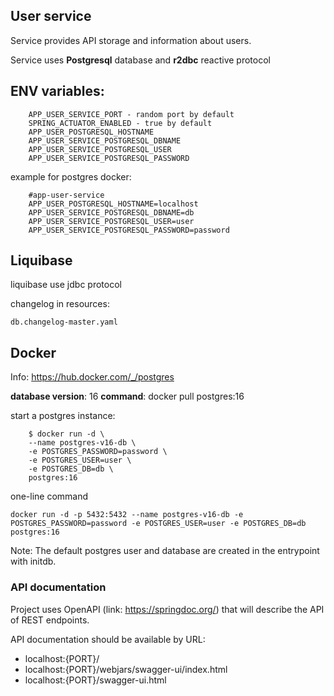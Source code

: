 ## User service

Service provides API storage and information about users.

Service uses **Postgresql** database and **r2dbc** reactive protocol

## ENV variables:

```
    APP_USER_SERVICE_PORT - random port by default
    SPRING_ACTUATOR_ENABLED - true by default
    APP_USER_POSTGRESQL_HOSTNAME
    APP_USER_SERVICE_POSTGRESQL_DBNAME
    APP_USER_SERVICE_POSTGRESQL_USER
    APP_USER_SERVICE_POSTGRESQL_PASSWORD
```

example for postgres docker:

```
    #app-user-service
    APP_USER_POSTGRESQL_HOSTNAME=localhost
    APP_USER_SERVICE_POSTGRESQL_DBNAME=db
    APP_USER_SERVICE_POSTGRESQL_USER=user
    APP_USER_SERVICE_POSTGRESQL_PASSWORD=password
```

## Liquibase

liquibase use jdbc protocol

changelog in resources:

```
db.changelog-master.yaml
```

## Docker

Info: https://hub.docker.com/_/postgres

**database version**: 16
**command**: docker pull postgres:16

start a postgres instance:

```
    $ docker run -d \
    --name postgres-v16-db \
    -e POSTGRES_PASSWORD=password \
    -e POSTGRES_USER=user \
    -e POSTGRES_DB=db \
    postgres:16
```

one-line command

```
docker run -d -p 5432:5432 --name postgres-v16-db -e POSTGRES_PASSWORD=password -e POSTGRES_USER=user -e POSTGRES_DB=db postgres:16
```

Note:
The default postgres user and database are created in the entrypoint with initdb.

### API documentation

Project uses OpenAPI (link: https://springdoc.org/) that will describe the API
of REST endpoints.

API documentation should be available by URL:

* localhost:{PORT}/
* localhost:{PORT}/webjars/swagger-ui/index.html
* localhost:{PORT}/swagger-ui.html
